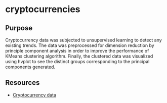 # cryptocurrencies
## Purpose 
Cryptocurrency data was subjected to unsupervised learning to detect any existing trends. The data was preprocessed for dimension reduction by principle component analysis in order to improve the performance of KMeans clustering algorithm. Finally, the clustered data was visualized using hvplot to see the distinct groups corresponding to the principal components generated. 

## Resources
* [Cryptocurrency data](https://min-api.cryptocompare.com/data/all/coinlist)
